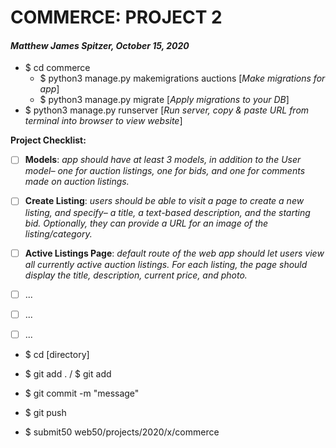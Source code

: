 # COMMERCE: PROJECT 2
#### *Matthew James Spitzer, October 15, 2020*

- $ cd commerce
    - $ python3 manage.py makemigrations auctions [*Make migrations for app*]
    - $ python3 manage.py migrate [*Apply migrations to your DB*]
- $ python3 manage.py runserver [*Run server, copy & paste URL from terminal into browser to view website*]

**Project Checklist:**
- [ ] **Models**: *app should have at least 3 models, in addition to the User model– one for auction listings, one for bids, and one for comments made on auction listings.*
- [ ] **Create Listing**: *users should be able to visit a page to create a new listing, and specify– a title, a text-based description, and the starting bid. Optionally, they can provide a URL for an image of the listing/category.*
- [ ] **Active Listings Page**: *default route of the web app should let users view all currently active auction listings. For each listing, the page should display the title, description, current price, and photo.*
- [ ] ...
- [ ] ...
- [ ] ...


- $ cd [directory]
- $ git add . / $ git add <filename>
- $ git commit -m "message"
- $ git push

- $ submit50 web50/projects/2020/x/commerce
